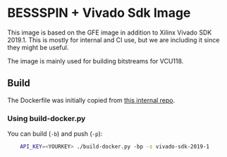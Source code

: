 # BESSSPIN + Vivado Sdk Image

This image is based on the GFE image in addition to Xilinx Vivado SDK 2019.1. This is mostly for internal and CI use, but we are including it since they might be useful.

The image is mainly used for building bitstreams for VCU118.

## Build 

The Dockerfile was initially copied from [this internal repo](https://gitlab-ext.galois.com/ssith/docker-tools/-/blob/develop/gfe_ci/Dockerfile).

### Using build-docker.py

You can build (`-b`) and push (`-p`):
```bash
    API_KEY=<YOURKEY> ./build-docker.py -bp -s vivado-sdk-2019-1
```